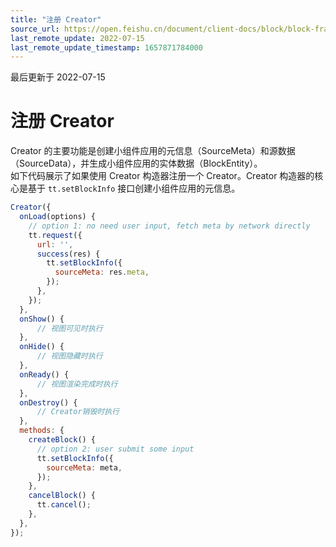 ```yaml
---
title: "注册 Creator"
source_url: https://open.feishu.cn/document/client-docs/block/block-frame/code-components-and-structure/logic-layer/register-creator
last_remote_update: 2022-07-15
last_remote_update_timestamp: 1657871784000
---
```

最后更新于 2022-07-15

# 注册 Creator

Creator 的主要功能是创建小组件应用的元信息（SourceMeta）和源数据（SourceData），并生成小组件应用的实体数据（BlockEntity）。
<br>
如下代码展示了如果使用 Creator 构造器注册一个 Creator。Creator 构造器的核心是基于 `tt.setBlockInfo` 接口创建小组件应用的元信息。

```javaScript
Creator({
  onLoad(options) {
    // option 1: no need user input, fetch meta by network directly
    tt.request({
      url: '',
      success(res) {
        tt.setBlockInfo({
          sourceMeta: res.meta,
        });
      },
    });
  },
  onShow() {
      // 视图可见时执行
  },
  onHide() {
      // 视图隐藏时执行
  },
  onReady() {
      // 视图渲染完成时执行
  },
  onDestroy() {
      // Creator销毁时执行
  },
  methods: {
    createBlock() {
      // option 2: user submit some input
      tt.setBlockInfo({
        sourceMeta: meta,
      });
    },
    cancelBlock() {
      tt.cancel();
    },
  },
});
```
